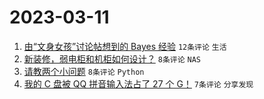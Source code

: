 # 2023-03-11

1. [由“文身女孩”讨论帖想到的 Bayes 经验](https://www.v2ex.com/t/923074) `12条评论` `生活`
1. [新装修，弱电柜和机柜如何设计？](https://www.v2ex.com/t/923069) `8条评论` `NAS`
1. [请教两个小问题](https://www.v2ex.com/t/923068) `8条评论` `Python`
1. [我的 C 盘被 QQ 拼音输入法占了 27 个 G！](https://www.v2ex.com/t/923072) `7条评论` `分享发现`
